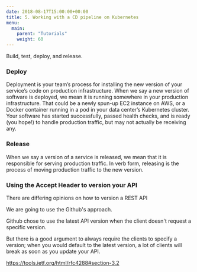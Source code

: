 ```yaml
---
date: 2018-08-17T15:00:00+00:00
title: 5. Working with a CD pipeline on Kubernetes
menu:
  main:
    parent: "Tutorials"
    weight: 60
---
```


Build, test, deploy, and release. 

### Deploy
Deployment is your team’s process for installing the new version of your service’s code on production infrastructure. When we say a new version of software is deployed, we mean it is running somewhere in your production infrastructure. That could be a newly spun-up EC2 instance on AWS, or a Docker container running in a pod in your data center’s Kubernetes cluster. Your software has started successfully, passed health checks, and is ready (you hope!) to handle production traffic, but may not actually be receiving any.

### Release
When we say a version of a service is released, we mean that it is responsible for serving production traffic. In verb form, releasing is the process of moving production traffic to the new version.

### Using the Accept Header to version your API
There are differing opinions on how to version a REST API

We are going to use the Github's approach.

Github chose to use the latest API version when the client doesn't request a specific version.

But there is a good argument to always require the clients to specify a version; when you would default to the latest version, a lot of clients will break as soon as you update your API.

https://tools.ietf.org/html/rfc4288#section-3.2